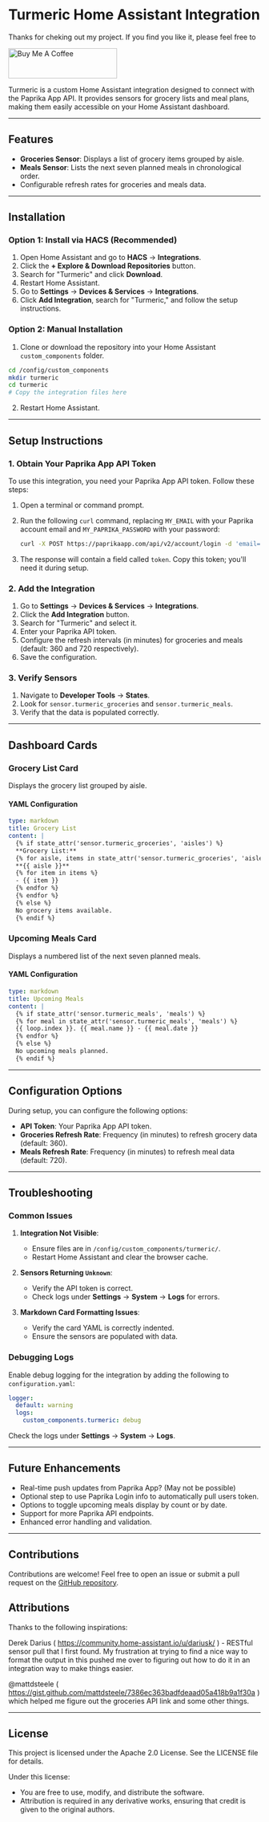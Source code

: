 
# Turmeric Home Assistant Integration

Thanks for cheking out my project.  If you find you like it, please feel free to

<a href="https://www.buymeacoffee.com/kitdragop" target="_blank"><img src="https://cdn.buymeacoffee.com/buttons/v2/default-violet.png" alt="Buy Me A Coffee" style="height: 60px !important;width: 217px !important;" ></a>


Turmeric is a custom Home Assistant integration designed to connect with the Paprika App API. It provides sensors for grocery lists and meal plans, making them easily accessible on your Home Assistant dashboard.

---

## Features
- **Groceries Sensor**: Displays a list of grocery items grouped by aisle.
- **Meals Sensor**: Lists the next seven planned meals in chronological order.
- Configurable refresh rates for groceries and meals data.

---

## Installation

### Option 1: Install via HACS (Recommended)
1. Open Home Assistant and go to **HACS** → **Integrations**.
2. Click the **+ Explore & Download Repositories** button.
3. Search for "Turmeric" and click **Download**.
4. Restart Home Assistant.
5. Go to **Settings** → **Devices & Services** → **Integrations**.
6. Click **Add Integration**, search for "Turmeric," and follow the setup instructions.

### Option 2: Manual Installation
1. Clone or download the repository into your Home Assistant `custom_components` folder.

```bash
cd /config/custom_components
mkdir turmeric
cd turmeric
# Copy the integration files here
```

2. Restart Home Assistant.

---

## Setup Instructions

### 1. Obtain Your Paprika App API Token
To use this integration, you need your Paprika App API token. Follow these steps:

1. Open a terminal or command prompt.
2. Run the following `curl` command, replacing `MY_EMAIL` with your Paprika account email and `MY_PAPRIKA_PASSWORD` with your password:

   ```bash
   curl -X POST https://paprikaapp.com/api/v2/account/login -d 'email=MY_EMAIL&password=MY_PAPRIKA_PASSWORD'
   ```

3. The response will contain a field called `token`. Copy this token; you'll need it during setup.

### 2. Add the Integration
1. Go to **Settings** → **Devices & Services** → **Integrations**.
2. Click the **Add Integration** button.
3. Search for "Turmeric" and select it.
4. Enter your Paprika API token.
5. Configure the refresh intervals (in minutes) for groceries and meals (default: 360 and 720 respectively).
6. Save the configuration.

### 3. Verify Sensors
1. Navigate to **Developer Tools** → **States**.
2. Look for `sensor.turmeric_groceries` and `sensor.turmeric_meals`.
3. Verify that the data is populated correctly.

---

## Dashboard Cards

### Grocery List Card
Displays the grocery list grouped by aisle.

#### YAML Configuration
```yaml
type: markdown
title: Grocery List
content: |
  {% if state_attr('sensor.turmeric_groceries', 'aisles') %}
  **Grocery List:**
  {% for aisle, items in state_attr('sensor.turmeric_groceries', 'aisles').items() %}
  **{{ aisle }}**
  {% for item in items %}
  - {{ item }}
  {% endfor %}
  {% endfor %}
  {% else %}
  No grocery items available.
  {% endif %}
```

### Upcoming Meals Card
Displays a numbered list of the next seven planned meals.

#### YAML Configuration
```yaml
type: markdown
title: Upcoming Meals
content: |
  {% if state_attr('sensor.turmeric_meals', 'meals') %}
  {% for meal in state_attr('sensor.turmeric_meals', 'meals') %}
  {{ loop.index }}. {{ meal.name }} - {{ meal.date }}
  {% endfor %}
  {% else %}
  No upcoming meals planned.
  {% endif %}
```

---

## Configuration Options

During setup, you can configure the following options:
- **API Token**: Your Paprika App API token.
- **Groceries Refresh Rate**: Frequency (in minutes) to refresh grocery data (default: 360).
- **Meals Refresh Rate**: Frequency (in minutes) to refresh meal data (default: 720).

---

## Troubleshooting

### Common Issues
1. **Integration Not Visible**:
   - Ensure files are in `/config/custom_components/turmeric/`.
   - Restart Home Assistant and clear the browser cache.

2. **Sensors Returning `Unknown`**:
   - Verify the API token is correct.
   - Check logs under **Settings** → **System** → **Logs** for errors.

3. **Markdown Card Formatting Issues**:
   - Verify the card YAML is correctly indented.
   - Ensure the sensors are populated with data.

### Debugging Logs
Enable debug logging for the integration by adding the following to `configuration.yaml`:

```yaml
logger:
  default: warning
  logs:
    custom_components.turmeric: debug
```

Check the logs under **Settings** → **System** → **Logs**.

---

## Future Enhancements
- Real-time push updates from Paprika App? (May not be possible)
- Optional step to use Paprika Login info to automatically pull users token.
- Options to toggle upcoming meals display by count or by date.
- Support for more Paprika API endpoints.
- Enhanced error handling and validation.

---

## Contributions
Contributions are welcome! Feel free to open an issue or submit a pull request on the [GitHub repository](https://github.com/kitradrago/turmeric).

## Attributions

Thanks to the following inspirations: 

Derek Darius ( https://community.home-assistant.io/u/dariusk/ ) - RESTful sensor pull that I first found. My frustration at trying to find a nice way to format the output in this pushed me over to figuring out how to do it in an integration way to make things easier.

@mattdsteele ( https://gist.github.com/mattdsteele/7386ec363badfdeaad05a418b9a1f30a ) which helped me figure out the groceries API link and some other things.

---

## License
This project is licensed under the Apache 2.0 License. See the LICENSE file for details.

Under this license:
- You are free to use, modify, and distribute the software.
- Attribution is required in any derivative works, ensuring that credit is given to the original authors.
